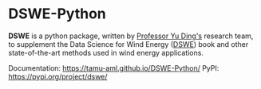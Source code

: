 # DSWE-Python
**DSWE** is a python package, written by [Professor Yu Ding's](https://aml.engr.tamu.edu/) research team, to supplement the Data Science for Wind Energy ([DSWE](https://aml.engr.tamu.edu/book-dswe/)) book and other state-of-the-art methods used in wind energy applications.

Documentation: https://tamu-aml.github.io/DSWE-Python/
PyPI: https://pypi.org/project/dswe/

<!-- Installation
------------

### Dependencies

DSWE requires:

- Python (>=3.6)
- NumPy (>=1.21.2)
- Pandas (>=1.3.3)
- Scikit-learn (>=1.0)
- Scipy (>=1.7.0)
- Statsmodels (>=0.13.0)
- PyTorch (>=1.0.0)
- Matplotlib (>=3.4.3)

All the required packages don't need to be pre-installed. Installing DSWE would automatically install everything.

--------------------------------------------------------------------------------

```console
pip install dswe
```

To get the latest code changes as they are merged, you can clone this repo and build from source manually.

```console
git clone https://github.com/TAMU-AML/DSWE-Python/
pip install DSWE-Python/
```

### Notes

- **AMK**: The optimal bandwidth selection algorithm i.e., the direct plug-in (DPI) approach, is not implemented yet. You need to provide bandwidth corresponding to each column.
- **BayesTreePowerCurve**: This module is built on top BartPy which is a python implementation of the Bayesian additive regressions trees (BART). To use the BayesTreePowerCurve model, you need to install the BartPy manually. The BartPy package has not been updated for a long time and simple ```pip install bartypy``` sometimes does not work. 

You have to explicitly clone the repo and build from source manually. You can follow the following steps to install BartPy package.

```console
git clone https://github.com/JakeColtman/bartpy
pip install bartpy/
```

--------------------------------------------------------------------------------

References
----------
- [Data Science for Wind Energy book.](https://aml.engr.tamu.edu/book-dswe/)
- **AMK**: Lee, Ding, Genton, and Xie, 2015, “Power curve estimation with multivariate environmental factors for inland and offshore wind farms,” Journal of the American Statistical Association, Vol. 110, pp. 56-67. [[pdf]](https://aml.engr.tamu.edu/wp-content/uploads/sites/164/2017/11/J53.pdf)
- **TempGP**: Prakash, Tuo, and Ding, 2022, “The temporal overfitting problem with applications in wind power curve modeling,” Technometrics, accepted. [[preprint]](https://arxiv.org/abs/2012.01349)
- **CovMatch**: Shin, Ding, and Huang, 2018, “Covariate matching methods for testing and quantifying wind turbine upgrades,” Annals of Applied Statistics, Vol. 12(2), pp. 1271-1292. [[accepted version]](http://aml.engr.tamu.edu/wp-content/uploads/sites/164/2017/11/J64_accepted.pdf)
- **FunGP**: Prakash, Tuo, and Ding, 2022, “Gaussian process aided function comparison using noisy scattered data,” Technometrics, Vol. 64, pp. 92-102. [[preprint]](http://aml.engr.tamu.edu/wp-content/uploads/sites/164/2001/09/J78_Main.pdf)
- **ComparePCurve**: Ding, Kumar, Prakash, Kio, Liu, Liu, and Li, 2021, “A case study of space-time performance comparison of wind turbines on a wind farm,” Renewable Energy, Vol. 171, pp. 735-746. [[preprint]](https://arxiv.org/abs/2005.08652)
- **DNNPowerCurve**: The DNNPowerCurve function is partially based on Karami, Kehtarnavaz, and Rotea, 2021, "Probabilistic neural network to quantify uncertainty of wind power estimation," arXiv:2106.04656. [[preprint]](https://arxiv.org/abs/2106.04656).  Our team refined the network architecture and tuned the training parameters. -->
